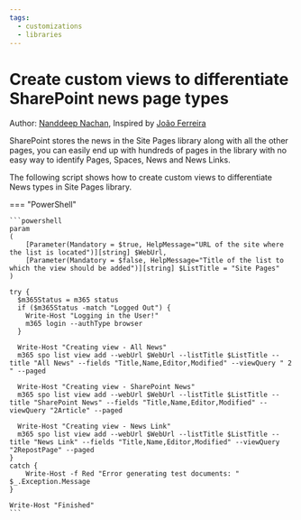 ```yaml
---
tags:
  - customizations
  - libraries
---
```


# Create custom views to differentiate SharePoint news page types

Author: [Nanddeep Nachan](https://github.com/nanddeepn), Inspired by [João Ferreira](https://sharepoint.handsontek.net/2020/08/23/effectively-manage-sharepoint-news-part-1/)

SharePoint stores the news in the Site Pages library along with all the other pages, you can easily end up with hundreds of pages in the library with no easy way to identify Pages, Spaces, News and News Links.

The following script shows how to create custom views to differentiate News types in Site Pages library.

=== "PowerShell"

    ```powershell
    param
    (
        [Parameter(Mandatory = $true, HelpMessage="URL of the site where the list is located")][string] $WebUrl,
        [Parameter(Mandatory = $false, HelpMessage="Title of the list to which the view should be added")][string] $ListTitle = "Site Pages"
    )

    try {
      $m365Status = m365 status
      if ($m365Status -match "Logged Out") {
        Write-Host "Logging in the User!"
        m365 login --authType browser
      }

      Write-Host "Creating view - All News"
      m365 spo list view add --webUrl $WebUrl --listTitle $ListTitle --title "All News" --fields "Title,Name,Editor,Modified" --viewQuery " 2 " --paged

      Write-Host "Creating view - SharePoint News"
      m365 spo list view add --webUrl $WebUrl --listTitle $ListTitle --title "SharePoint News" --fields "Title,Name,Editor,Modified" --viewQuery "2Article" --paged

      Write-Host "Creating view - News Link"
      m365 spo list view add --webUrl $WebUrl --listTitle $ListTitle --title "News Link" --fields "Title,Name,Editor,Modified" --viewQuery "2RepostPage" --paged
    }
    catch {
        Write-Host -f Red "Error generating test documents: " $_.Exception.Message
    }

    Write-Host "Finished"
    ```
